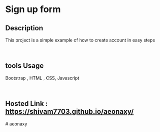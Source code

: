 # Sign up form

## Description
This project is a simple example of how to create account in easy steps

<br>

## tools Usage
Bootstrap , HTML , CSS, Javascript

<br>   

## Hosted Link :  https://shivam7703.github.io/aeonaxy/
#   a e o n a x y 
 
 
